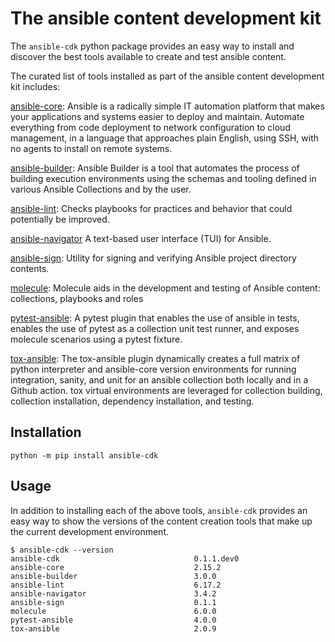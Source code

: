 # The ansible content development kit


The `ansible-cdk` python package provides an easy way to install and discover the best tools available to create and test ansible content.

The curated list of tools installed as part of the ansible content development kit includes:

[ansible-core](https://github.com/ansible/ansible): Ansible is a radically simple IT automation platform that makes your applications and systems easier to deploy and maintain. Automate everything from code deployment to network configuration to cloud management, in a language that approaches plain English, using SSH, with no agents to install on remote systems.

[ansible-builder](https://github.com/ansible/ansible-builder): Ansible Builder is a tool that automates the process of building execution environments using the schemas and tooling defined in various Ansible Collections and by the user.

[ansible-lint](https://github.com/ansible/ansible-lint): Checks playbooks for practices and behavior that could potentially be improved.

[ansible-navigator](https://github.com/ansible/ansible-navigator) A text-based user interface (TUI) for Ansible.

[ansible-sign](https://github.com/ansible/ansible-sign): Utility for signing and verifying Ansible project directory contents.

[molecule](https://github.com/ansible/molecule): Molecule aids in the development and testing of Ansible content: collections, playbooks and roles

[pytest-ansible](https://github.com/ansible-community/pytest-ansible): A pytest plugin that enables the use of ansible in tests, enables the use of pytest as a collection unit test runner, and exposes molecule scenarios using a pytest fixture.

[tox-ansible](https://github.com/tox-dev/tox-ansible): The tox-ansible plugin dynamically creates a full matrix of python interpreter and ansible-core version environments for running integration, sanity, and unit for an ansible collection both locally and in a Github action. tox virtual environments are leveraged for collection building, collection installation, dependency installation, and testing.


## Installation

`python -m pip install ansible-cdk`

## Usage

In addition to installing each of the above tools, `ansible-cdk` provides an easy way to show the versions of the content creation tools that make up the current development environment.

```
$ ansible-cdk --version
ansible-cdk                              0.1.1.dev0
ansible-core                             2.15.2
ansible-builder                          3.0.0
ansible-lint                             6.17.2
ansible-navigator                        3.4.2
ansible-sign                             0.1.1
molecule                                 6.0.0
pytest-ansible                           4.0.0
tox-ansible                              2.0.9
```
